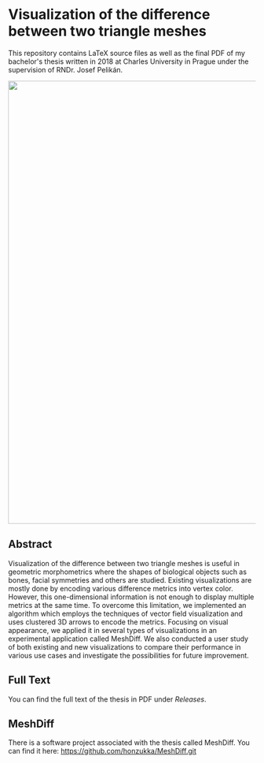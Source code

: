 # Visualization of the difference between two triangle meshes

This repository contains LaTeX source files as well as the final PDF of my bachelor's thesis written in 2018 at Charles University in Prague under the supervision of RNDr. Josef Pelikán.

<img width=900 src="https://user-images.githubusercontent.com/24512922/39631306-1ce815c2-4fb2-11e8-86b0-6ad68a50663b.png">

## Abstract

Visualization of the difference between two triangle meshes is useful in geometric morphometrics where the shapes of biological objects such as bones, facial symmetries and others are studied. Existing visualizations are mostly done by encoding various difference metrics into vertex color. However, this one-dimensional information is not enough to display multiple metrics at the same time. To overcome this limitation, we implemented an algorithm which employs the techniques of vector field visualization and uses clustered 3D arrows to encode the metrics. Focusing on visual appearance, we applied it in several types of visualizations in an experimental application called MeshDiff. We also conducted a user study of both existing and new visualizations to compare their performance in various use cases and investigate the possibilities for future improvement.

## Full Text

You can find the full text of the thesis in PDF under *Releases*.

## MeshDiff

There is a software project associated with the thesis called MeshDiff. You can find it here: https://github.com/honzukka/MeshDiff.git
